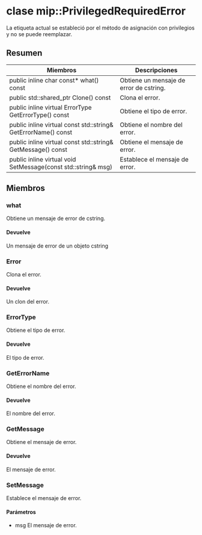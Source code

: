 # <a name="class-mipprivilegedrequirederror"></a>clase mip::PrivilegedRequiredError 
La etiqueta actual se estableció por el método de asignación con privilegios y no se puede reemplazar.
  
## <a name="summary"></a>Resumen
 Miembros                        | Descripciones                                
--------------------------------|---------------------------------------------
public inline char const* what() const  |  Obtiene un mensaje de error de cstring.
public std::shared_ptr<Error> Clone() const  |  Clona el error.
public inline virtual ErrorType GetErrorType() const  |  Obtiene el tipo de error.
public inline virtual const std::string& GetErrorName() const  |  Obtiene el nombre del error.
public inline virtual const std::string& GetMessage() const  |  Obtiene el mensaje de error.
public inline virtual void SetMessage(const std::string& msg)  |  Establece el mensaje de error.
  
## <a name="members"></a>Miembros
  
### <a name="what"></a>what
Obtiene un mensaje de error de cstring.
  
#### <a name="returns"></a>Devuelve
Un mensaje de error de un objeto cstring
  
### <a name="error"></a>Error
Clona el error.
  
#### <a name="returns"></a>Devuelve
Un clon del error.
  
### <a name="errortype"></a>ErrorType
Obtiene el tipo de error.
  
#### <a name="returns"></a>Devuelve
El tipo de error.
  
### <a name="geterrorname"></a>GetErrorName
Obtiene el nombre del error.
  
#### <a name="returns"></a>Devuelve
El nombre del error.
  
### <a name="getmessage"></a>GetMessage
Obtiene el mensaje de error.
  
#### <a name="returns"></a>Devuelve
El mensaje de error.
  
### <a name="setmessage"></a>SetMessage
Establece el mensaje de error.
  
#### <a name="parameters"></a>Parámetros
* msg El mensaje de error.